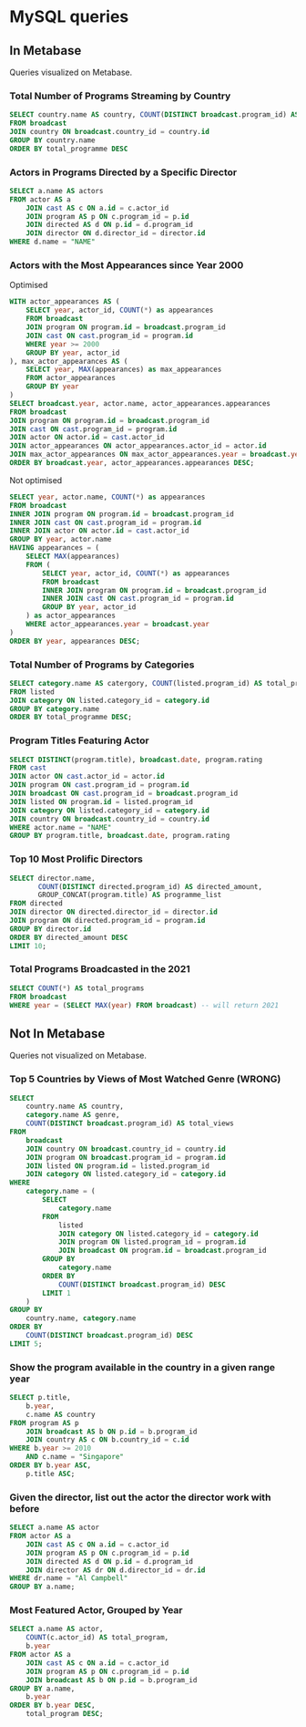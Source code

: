 # MySQL queries

## In Metabase

Queries visualized on Metabase.

### Total Number of Programs Streaming by Country

```sql
SELECT country.name AS country, COUNT(DISTINCT broadcast.program_id) AS total_programme
FROM broadcast
JOIN country ON broadcast.country_id = country.id
GROUP BY country.name
ORDER BY total_programme DESC
```

### Actors in Programs Directed by a Specific Director

```sql
SELECT a.name AS actors
FROM actor AS a
    JOIN cast AS c ON a.id = c.actor_id
    JOIN program AS p ON c.program_id = p.id
    JOIN directed AS d ON p.id = d.program_id
    JOIN director ON d.director_id = director.id
WHERE d.name = "NAME"
```

### Actors with the Most Appearances since Year 2000

Optimised

```sql
WITH actor_appearances AS (
    SELECT year, actor_id, COUNT(*) as appearances
    FROM broadcast
    JOIN program ON program.id = broadcast.program_id
    JOIN cast ON cast.program_id = program.id
    WHERE year >= 2000
    GROUP BY year, actor_id
), max_actor_appearances AS (
    SELECT year, MAX(appearances) as max_appearances
    FROM actor_appearances
    GROUP BY year
)
SELECT broadcast.year, actor.name, actor_appearances.appearances
FROM broadcast
JOIN program ON program.id = broadcast.program_id
JOIN cast ON cast.program_id = program.id
JOIN actor ON actor.id = cast.actor_id
JOIN actor_appearances ON actor_appearances.actor_id = actor.id
JOIN max_actor_appearances ON max_actor_appearances.year = broadcast.year AND max_actor_appearances.max_appearances = actor_appearances.appearances
ORDER BY broadcast.year, actor_appearances.appearances DESC;
```

Not optimised

```sql
SELECT year, actor.name, COUNT(*) as appearances
FROM broadcast
INNER JOIN program ON program.id = broadcast.program_id
INNER JOIN cast ON cast.program_id = program.id
INNER JOIN actor ON actor.id = cast.actor_id
GROUP BY year, actor.name
HAVING appearances = (
    SELECT MAX(appearances)
    FROM (
        SELECT year, actor_id, COUNT(*) as appearances
        FROM broadcast
        INNER JOIN program ON program.id = broadcast.program_id
        INNER JOIN cast ON cast.program_id = program.id
        GROUP BY year, actor_id
    ) as actor_appearances
    WHERE actor_appearances.year = broadcast.year
)
ORDER BY year, appearances DESC;
```

### Total Number of Programs by Categories

```sql
SELECT category.name AS catergory, COUNT(listed.program_id) AS total_programme
FROM listed
JOIN category ON listed.category_id = category.id
GROUP BY category.name
ORDER BY total_programme DESC;
```

### Program Titles Featuring Actor

```sql
SELECT DISTINCT(program.title), broadcast.date, program.rating
FROM cast
JOIN actor ON cast.actor_id = actor.id
JOIN program ON cast.program_id = program.id
JOIN broadcast ON cast.program_id = broadcast.program_id
JOIN listed ON program.id = listed.program_id
JOIN category ON listed.category_id = category.id
JOIN country ON broadcast.country_id = country.id
WHERE actor.name = "NAME"
GROUP BY program.title, broadcast.date, program.rating
```

### Top 10 Most Prolific Directors

```sql
SELECT director.name,
       COUNT(DISTINCT directed.program_id) AS directed_amount,
       GROUP_CONCAT(program.title) AS programme_list
FROM directed
JOIN director ON directed.director_id = director.id
JOIN program ON directed.program_id = program.id
GROUP BY director.id
ORDER BY directed_amount DESC
LIMIT 10;
```

### Total Programs Broadcasted in the 2021

```sql
SELECT COUNT(*) AS total_programs
FROM broadcast
WHERE year = (SELECT MAX(year) FROM broadcast) -- will return 2021
```

## Not In Metabase

Queries not visualized on Metabase.

### Top 5 Countries by Views of Most Watched Genre (WRONG)

```sql
SELECT
    country.name AS country,
    category.name AS genre,
    COUNT(DISTINCT broadcast.program_id) AS total_views
FROM
    broadcast
    JOIN country ON broadcast.country_id = country.id
    JOIN program ON broadcast.program_id = program.id
    JOIN listed ON program.id = listed.program_id
    JOIN category ON listed.category_id = category.id
WHERE
    category.name = (
        SELECT
            category.name
        FROM
            listed
            JOIN category ON listed.category_id = category.id
            JOIN program ON listed.program_id = program.id
            JOIN broadcast ON program.id = broadcast.program_id
        GROUP BY
            category.name
        ORDER BY
            COUNT(DISTINCT broadcast.program_id) DESC
        LIMIT 1
    )
GROUP BY
    country.name, category.name
ORDER BY
    COUNT(DISTINCT broadcast.program_id) DESC
LIMIT 5;
```

### Show the program available in the country in a given range year

```sql
SELECT p.title,
    b.year,
    c.name AS country
FROM program AS p
    JOIN broadcast AS b ON p.id = b.program_id
    JOIN country AS c ON b.country_id = c.id
WHERE b.year >= 2010
    AND c.name = "Singapore"
ORDER BY b.year ASC,
    p.title ASC;
```


### Given the director, list out the actor the director work with before 


```sql
SELECT a.name AS actor
FROM actor AS a
    JOIN cast AS c ON a.id = c.actor_id
    JOIN program AS p ON c.program_id = p.id
    JOIN directed AS d ON p.id = d.program_id
    JOIN director AS dr ON d.director_id = dr.id
WHERE dr.name = "Al Campbell"
GROUP BY a.name;
```

### Most Featured Actor, Grouped by Year

```sql
SELECT a.name AS actor,
    COUNT(c.actor_id) AS total_program,
    b.year
FROM actor AS a
    JOIN cast AS c ON a.id = c.actor_id
    JOIN program AS p ON c.program_id = p.id
    JOIN broadcast AS b ON p.id = b.program_id
GROUP BY a.name,
    b.year
ORDER BY b.year DESC,
    total_program DESC;
```
